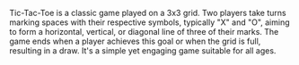 Tic-Tac-Toe is a classic game played on a 3x3 grid. Two players take turns marking spaces with their respective symbols, typically "X" and
"O", aiming to form a horizontal, vertical, or diagonal line of three of their marks. The game ends when a player achieves this goal or when the grid is full, resulting in a draw. It's a simple yet engaging game suitable for all ages.

